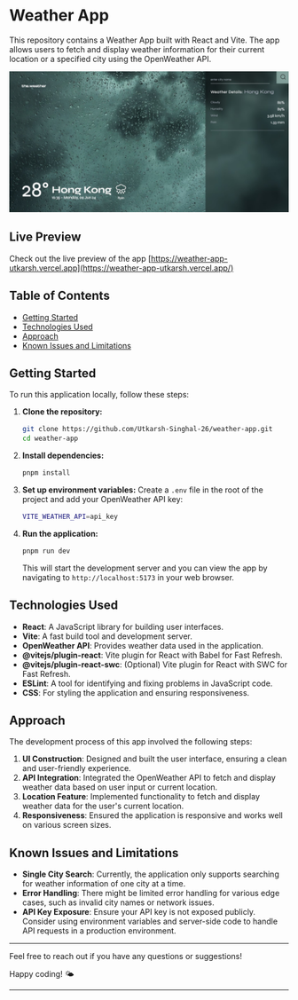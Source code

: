 # Weather App

This repository contains a Weather App built with React and Vite. The app allows users to fetch and display weather information for their current location or a specified city using the OpenWeather API. 

![Weather App Screenshot](src/assets/images/weather-app.jpg)

## Live Preview

Check out the live preview of the app [https://weather-app-utkarsh.vercel.app](https://weather-app-utkarsh.vercel.app/)

## Table of Contents
- [Getting Started](#getting-started)
- [Technologies Used](#technologies-used)
- [Approach](#approach)
- [Known Issues and Limitations](#known-issues-and-limitations)

## Getting Started

To run this application locally, follow these steps:

1. **Clone the repository:**
    ```bash
    git clone https://github.com/Utkarsh-Singhal-26/weather-app.git
    cd weather-app
    ```

2. **Install dependencies:**
    ```bash
    pnpm install
    ```

3. **Set up environment variables:**
    Create a `.env` file in the root of the project and add your OpenWeather API key:
    ```bash
    VITE_WEATHER_API=api_key
    ```

4. **Run the application:**
    ```bash
    pnpm run dev
    ```
    This will start the development server and you can view the app by navigating to `http://localhost:5173` in your web browser.

## Technologies Used

- **React**: A JavaScript library for building user interfaces.
- **Vite**: A fast build tool and development server.
- **OpenWeather API**: Provides weather data used in the application.
- **@vitejs/plugin-react**: Vite plugin for React with Babel for Fast Refresh.
- **@vitejs/plugin-react-swc**: (Optional) Vite plugin for React with SWC for Fast Refresh.
- **ESLint**: A tool for identifying and fixing problems in JavaScript code.
- **CSS**: For styling the application and ensuring responsiveness.

## Approach

The development process of this app involved the following steps:

1. **UI Construction**: Designed and built the user interface, ensuring a clean and user-friendly experience.
2. **API Integration**: Integrated the OpenWeather API to fetch and display weather data based on user input or current location.
3. **Location Feature**: Implemented functionality to fetch and display weather data for the user's current location.
4. **Responsiveness**: Ensured the application is responsive and works well on various screen sizes.

## Known Issues and Limitations

- **Single City Search**: Currently, the application only supports searching for weather information of one city at a time. 
- **Error Handling**: There might be limited error handling for various edge cases, such as invalid city names or network issues.
- **API Key Exposure**: Ensure your API key is not exposed publicly. Consider using environment variables and server-side code to handle API requests in a production environment.

---

Feel free to reach out if you have any questions or suggestions!

Happy coding! 🌤️

---
